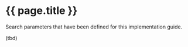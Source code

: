# {{ page.title }}

Search parameters that have been defined for this implementation guide.

(tbd)
<!---% include list-simple-searchparameters.xhtml %-->
